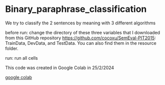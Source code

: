 # Binary_paraphrase_classification
We try to classify the 2 sentences by meaning with 3 different algorithms

before run:
change the directory of these three variables that I downloaded from this GitHub repository https://github.com/cocoxu/SemEval-PIT2015: TrainData, DevData, and TestData. You can also find them in the resource folder.

run:
run all cells

This code was created in Google Colab in 25/2/2024

[google colab](https://drive.google.com/file/d/1EXAqu4J4N1sJN8jW7PZef-lk3b9OY6_1/view?usp=sharing)
